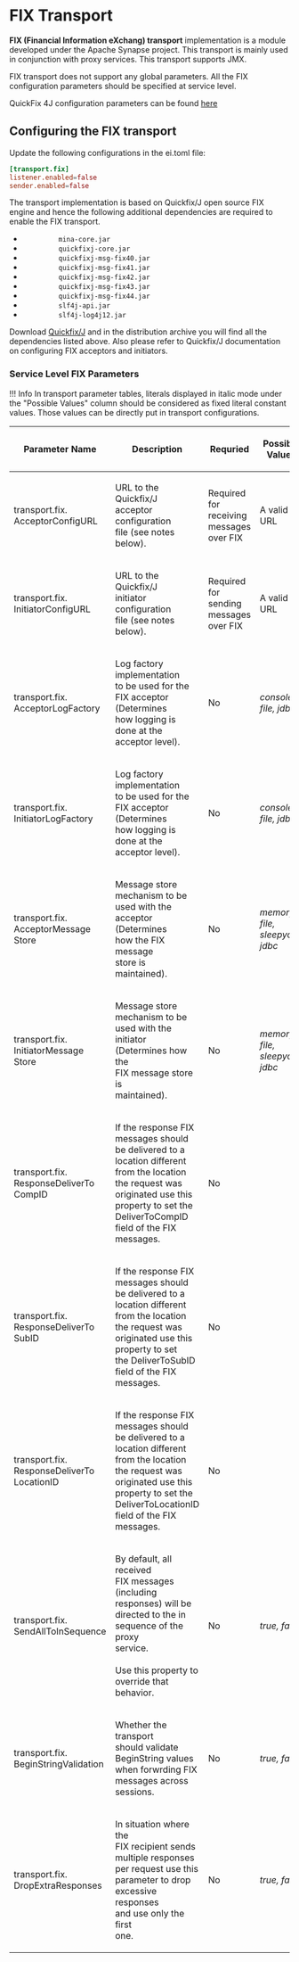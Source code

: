 # FIX Transport

**FIX (Financial Information eXchang) transport** implementation is a
module developed under the Apache Synapse project. This transport is
mainly used in conjunction with proxy services. This transport supports JMX.

FIX transport does not support any global parameters. All the FIX
configuration parameters should be specified at service level.

QuickFix 4J configuration parameters can be found
[here](http://www.quickfixengine.org/quickfix/doc/html/configuration.html)

## Configuring the FIX transport

Update the following configurations in the ei.toml file:

```toml
[transport.fix]
listener.enabled=false
sender.enabled=false
```

The transport implementation is based on Quickfix/J open source FIX engine and hence the following additional dependencies are required to enable the FIX transport.

-   `          mina-core.jar         `
-   `          quickfixj-core.jar         `
-   `          quickfixj-msg-fix40.jar         `
-   `          quickfixj-msg-fix41.jar         `
-   `          quickfixj-msg-fix42.jar         `
-   `          quickfixj-msg-fix43.jar         `
-   `          quickfixj-msg-fix44.jar         `
-   `          slf4j-api.jar         `
-   `          slf4j-log4j12.jar         `

Download [Quickfix/J](https://www.quickfixj.org/) and in the
distribution archive you will find all the dependencies listed above.
Also please refer to Quickfix/J documentation on configuring FIX
acceptors and initiators.

### Service Level FIX Parameters

!!! Info
	In transport parameter tables, literals displayed in italic mode under the "Possible Values" column should be considered as fixed literal constant values. Those values can be directly put in transport configurations.

<table>
<colgroup>
<col style="width: 20%" />
<col style="width: 20%" />
<col style="width: 20%" />
<col style="width: 20%" />
<col style="width: 20%" />
</colgroup>
<thead>
<tr class="header">
<th><p>Parameter Name</p></th>
<th><p>Description</p></th>
<th><p>Requried</p></th>
<th><p>Possible Values</p></th>
<th><p>Default Value</p></th>
</tr>
</thead>
<tbody>
<tr class="odd">
<td><p>transport.fix.<br />
AcceptorConfigURL</p></td>
<td><p>URL to the Quickfix/J<br />
acceptor configuration<br />
file (see notes below).</p></td>
<td><p>Required for receiving<br />
messages over FIX</p></td>
<td><p>A valid URL</p></td>
<td><p><br />
</p></td>
</tr>
<tr class="even">
<td><p>transport.fix.<br />
InitiatorConfigURL</p></td>
<td><p>URL to the Quickfix/J<br />
initiator configuration<br />
file (see notes below).</p></td>
<td><p>Required for sending<br />
messages over FIX</p></td>
<td><p>A valid URL</p></td>
<td><p><br />
</p></td>
</tr>
<tr class="odd">
<td><p>transport.fix.<br />
AcceptorLogFactory</p></td>
<td><p>Log factory implementation<br />
to be used for the<br />
FIX acceptor (Determines<br />
how logging is done at the<br />
acceptor level).</p></td>
<td><p>No</p></td>
<td><p><em>console, file, jdbc</em></p></td>
<td><p>Logging disabled</p></td>
</tr>
<tr class="even">
<td><p>transport.fix.<br />
InitiatorLogFactory</p></td>
<td><p>Log factory implementation<br />
to be used for the<br />
FIX acceptor (Determines<br />
how logging is done at the<br />
acceptor level).</p></td>
<td><p>No</p></td>
<td><p><em>console, file, jdbc</em></p></td>
<td><p>Logging disabled</p></td>
</tr>
<tr class="odd">
<td><p>transport.fix.<br />
AcceptorMessage<br />
Store</p></td>
<td><p>Message store<br />
mechanism to be<br />
used with the<br />
acceptor (Determines<br />
how the FIX message<br />
store is maintained).</p></td>
<td><p>No</p></td>
<td><p><em>memory, file,</em><br />
<em>sleepycat, jdbc</em></p></td>
<td><p>memory</p></td>
</tr>
<tr class="even">
<td><p>transport.fix.<br />
InitiatorMessage<br />
Store</p></td>
<td><p>Message store<br />
mechanism to be<br />
used with the initiator<br />
(Determines how the<br />
FIX message store is<br />
maintained).</p></td>
<td><p>No</p></td>
<td><p><em>memory, file,</em><br />
<em>sleepycat, jdbc</em></p></td>
<td><p>memory</p></td>
</tr>
<tr class="odd">
<td><p>transport.fix.<br />
ResponseDeliverTo<br />
CompID</p></td>
<td><p>If the response FIX<br />
messages should<br />
be delivered to a<br />
location different<br />
from the location<br />
the request was<br />
originated use this<br />
property to set the<br />
DeliverToCompID<br />
field of the FIX<br />
messages.</p></td>
<td><p>No</p></td>
<td><p><br />
</p></td>
<td><p><br />
</p></td>
</tr>
<tr class="even">
<td><p>transport.fix.<br />
ResponseDeliverTo<br />
SubID</p></td>
<td><p>If the response FIX<br />
messages should<br />
be delivered to a<br />
location different<br />
from the location<br />
the request was<br />
originated use this<br />
property to set<br />
the DeliverToSubID<br />
field of the FIX<br />
messages.</p></td>
<td><p>No</p></td>
<td><p><br />
</p></td>
<td><p><br />
</p></td>
</tr>
<tr class="odd">
<td><p>transport.fix.<br />
ResponseDeliverTo<br />
LocationID</p></td>
<td><p>If the response FIX<br />
messages should<br />
be delivered to a<br />
location different<br />
from the location<br />
the request was<br />
originated use this<br />
property to set the<br />
DeliverToLocationID<br />
field of the FIX<br />
messages.</p></td>
<td><p>No</p></td>
<td><p><br />
</p></td>
<td><p><br />
</p></td>
</tr>
<tr class="even">
<td><p>transport.fix.<br />
SendAllToInSequence</p></td>
<td><p>By default, all received<br />
FIX messages (including<br />
responses) will be<br />
directed to the in<br />
sequence of the proxy<br />
service.<br />
<br />
Use this property to<br />
override that behavior.</p></td>
<td><p>No</p></td>
<td><p><em>true, false</em></p></td>
<td><p>true</p></td>
</tr>
<tr class="odd">
<td><p>transport.fix.<br />
BeginStringValidation</p></td>
<td><p>Whether the transport<br />
should validate<br />
BeginString values<br />
when forwrding FIX<br />
messages across<br />
sessions.</p></td>
<td><p>No</p></td>
<td><p><em>true, false</em></p></td>
<td><p>true</p></td>
</tr>
<tr class="even">
<td><p>transport.fix.<br />
DropExtraResponses</p></td>
<td><p>In situation where the<br />
FIX recipient sends<br />
multiple responses<br />
per request use this<br />
parameter to drop<br />
excessive responses<br />
and use only the first<br />
one.</p></td>
<td><p>No</p></td>
<td><p><em>true, false</em></p></td>
<td><p>false</p></td>
</tr>
</tbody>
</table>